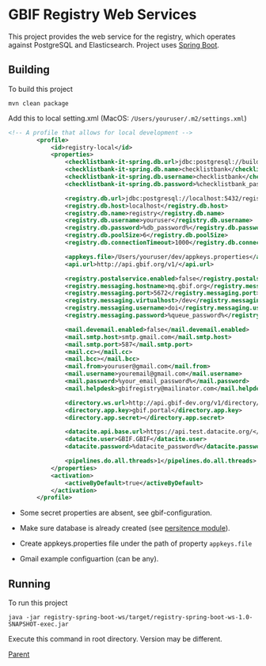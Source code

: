 # GBIF Registry Web Services

This project provides the web service for the registry, which operates against PostgreSQL
and Elasticsearch. Project uses [Spring Boot](https://github.com/spring-projects/spring-boot).

## Building

To build this project

 ```mvn clean package```

Add this to local setting.xml (MacOS: `/Users/youruser/.m2/settings.xml`)

````xml
<!-- A profile that allows for local development -->
        <profile>
            <id>registry-local</id>
            <properties>
                <checklistbank-it-spring.db.url>jdbc:postgresql://builds.gbif.org:5432/clb_spring</checklistbank-it-spring.db.url>
                <checklistbank-it-spring.db.name>checklistbank</checklistbank-it-spring.db.name>
                <checklistbank-it-spring.db.username>checklistbank</checklistbank-it-spring.db.username>
                <checklistbank-it-spring.db.password>%checklistbank_password%</checklistbank-it-spring.db.password>

                <registry.db.url>jdbc:postgresql://localhost:5432/registry</registry.db.url>
                <registry.db.host>localhost</registry.db.host>
                <registry.db.name>registry</registry.db.name>
                <registry.db.username>youruser</registry.db.username>
                <registry.db.password>%db_password%</registry.db.password>
                <registry.db.poolSize>6</registry.db.poolSize>
                <registry.db.connectionTimeout>1000</registry.db.connectionTimeout>

                <appkeys.file>/Users/youruser/dev/appkeys.properties</appkeys.file>
                <api.url>http://api.gbif.org/v1/</api.url>

                <registry.postalservice.enabled>false</registry.postalservice.enabled>
                <registry.messaging.hostname>mq.gbif.org</registry.messaging.hostname>
                <registry.messaging.port>5672</registry.messaging.port>
                <registry.messaging.virtualhost>/dev</registry.messaging.virtualhost>
                <registry.messaging.username>doi</registry.messaging.username>
                <registry.messaging.password>%queue_password%</registry.messaging.password>

                <mail.devemail.enabled>false</mail.devemail.enabled>
                <mail.smtp.host>smtp.gmail.com</mail.smtp.host>
                <mail.smtp.port>587</mail.smtp.port>
                <mail.cc></mail.cc>
                <mail.bcc></mail.bcc>
                <mail.from>youruser@gmail.com</mail.from>
                <mail.username>youremail@gmail.com</mail.username>
                <mail.password>%your_email_password%</mail.password>
                <mail.helpdesk>gbifregistry@mailinator.com</mail.helpdesk>

                <directory.ws.url>http://api.gbif-dev.org/v1/directory/</directory.ws.url>
                <directory.app.key>gbif.portal</directory.app.key>
                <directory.app.secret></directory.app.secret>

                <datacite.api.base.url>https://api.test.datacite.org/</datacite.api.base.url>
                <datacite.user>GBIF.GBIF</datacite.user>
                <datacite.password>%datacite_password%</datacite.password>

                <pipelines.do.all.threads>1</pipelines.do.all.threads>
            </properties>
            <activation>
                <activeByDefault>true</activeByDefault>
            </activation>
        </profile>
````

 * Some secret properties are absent, see gbif-configuration.

 * Make sure database is already created (see [persitence module](../registry-spring-boot-persistence/README.md)).

 * Create appkeys.properties file under the path of property `appkeys.file`

 * Gmail example configuartion (can be any).

## Running

To run this project

```java -jar registry-spring-boot-ws/target/registry-spring-boot-ws-1.0-SNAPSHOT-exec.jar```

Execute this command in root directory. Version may be different.

[Parent](../README.md)

